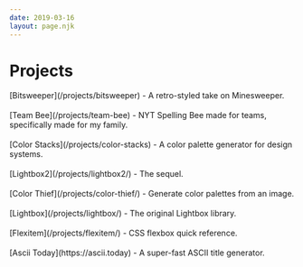```yaml
---
date: 2019-03-16
layout: page.njk
---
```


<h1 class="page-title">Projects</h1>

<ul class="project-list">
  <li><span class="project-title">[Bitsweeper](/projects/bitsweeper)</span> - A retro-styled take on Minesweeper.</li>
  <li><span class="project-title">[Team Bee](/projects/team-bee)</span> - NYT Spelling Bee made for teams, specifically made for my family.</li>
  <li><span class="project-title">[Color Stacks](/projects/color-stacks)</span> - A color palette generator for design systems.</li>
  <li><span class="project-title">[Lightbox2](/projects/lightbox2/)</span> - The sequel.</li>
  <li><span class="project-title">[Color Thief](/projects/color-thief/)</span> - Generate color palettes from an image.</li>
  <li><span class="project-title">[Lightbox](/projects/lightbox/)</span> - The original Lightbox library.</li>
  <li><span class="project-title">[Flexitem](/projects/flexitem/)</span> - CSS flexbox quick reference.</li>
  <li><span class="project-title">[Ascii Today](https://ascii.today)</span> - A super-fast ASCII title generator.</li>
</ul>

<style>
.project-list {
  padding-left: 0;
}

.project-list li {
  list-style: none;
  margin-left: 0;
  margin-bottom: 0.6em;
  padding-bottom: 0.6rem;
  border-bottom: 1px solid var(--border-color-light);
}

.project-title a {
  font-weight: var(--weight-bold);
}
</style>

